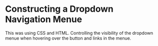 # Constructing a Dropdown Navigation Menue

This was using CSS and HTML.
Controlling the visibility of the dropdown menue when hovering over the button and links in the menue.